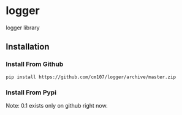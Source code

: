 # logger
logger library

## Installation
### Install From Github
```console
pip install https://github.com/cm107/logger/archive/master.zip
```

### Install From Pypi
Note: 0.1 exists only on github right now.
